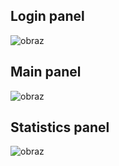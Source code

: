 ## <b>Login panel</b>
![obraz](https://github.com/user-attachments/assets/f7314808-527c-4cb3-9972-a605988f02cf)

## <b>Main panel</b>
![obraz](https://github.com/user-attachments/assets/4a85c17a-0a66-42a8-8b9b-488dbd4007bb)

## <b>Statistics panel</b>
![obraz](https://github.com/user-attachments/assets/3b58a82a-ac3f-4c6b-b079-8765a545123c)
